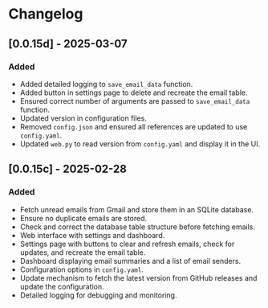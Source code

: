 # Changelog

## [0.0.15d] - 2025-03-07
### Added
- Added detailed logging to `save_email_data` function.
- Added button in settings page to delete and recreate the email table.
- Ensured correct number of arguments are passed to `save_email_data` function.
- Updated version in configuration files.
- Removed `config.json` and ensured all references are updated to use `config.yaml`.
- Updated `web.py` to read version from `config.yaml` and display it in the UI.

## [0.0.15c] - 2025-02-28
### Added
- Fetch unread emails from Gmail and store them in an SQLite database.
- Ensure no duplicate emails are stored.
- Check and correct the database table structure before fetching emails.
- Web interface with settings and dashboard.
- Settings page with buttons to clear and refresh emails, check for updates, and recreate the email table.
- Dashboard displaying email summaries and a list of email senders.
- Configuration options in `config.yaml`.
- Update mechanism to fetch the latest version from GitHub releases and update the configuration.
- Detailed logging for debugging and monitoring.

  